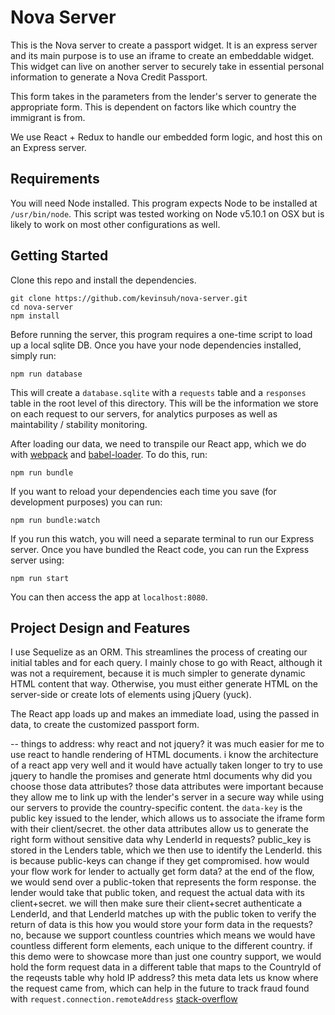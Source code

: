 # Nova Server

This is the Nova server to create a passport widget. It is an express server and its main purpose is to use an iframe to create an embeddable widget. This widget can live on another server to securely take in essential personal information to generate a Nova Credit Passport.

This form takes in the parameters from the lender's server to generate the appropriate form. This is dependent on factors like which country the immigrant is from.

We use React + Redux to handle our embedded form logic, and host this on an Express server.

## Requirements
You will need Node installed. This program expects Node to be installed at `/usr/bin/node`. This
script was tested working on Node v5.10.1 on OSX but is likely to work on most other
configurations as well.

## Getting Started

Clone this repo and install the dependencies.
```
git clone https://github.com/kevinsuh/nova-server.git
cd nova-server
npm install
```
Before running the server, this program requires a one-time script to load up a local sqlite DB. Once you have your node dependencies installed, simply run:
```
npm run database
```
This will create a `database.sqlite` with a `requests` table and a `responses` table in the root level of this directory. This will be the information we store on each request to our servers, for analytics purposes as well as maintability / stability monitoring.

After loading our data, we need to transpile our React app, which we do with [webpack](https://webpack.github.io/) and [babel-loader](https://github.com/babel/babel-loader). To do this, run:
```
npm run bundle
```
If you want to reload your dependencies each time you save (for development purposes) you can run:
```
npm run bundle:watch
```
If you run this watch, you will need a separate terminal to run our Express server. Once you have bundled the React code, you can run the Express server using:
```
npm run start
```
You can then access the app at `localhost:8080`.

## Project Design and Features
I use Sequelize as an ORM. This streamlines the process of creating our initial tables and for each query. I mainly chose to go with React, although it was not a requirement, because it is much simpler to generate dynamic HTML content that way. Otherwise, you must either generate HTML on the server-side or create lots of elements using jQuery (yuck).

The React app loads up and makes an immediate load, using the passed in data, to create the customized passport form.



-- things to address:
why react and not jquery?
	it was much easier for me to use react to handle rendering of HTML documents. i know the architecture of a react app very well and it would have actually taken longer to try to use jquery to handle the promises and generate html documents
why did you choose those data attributes?
	those data attributes were important because they allow me to link up with the lender's server in a secure way while using our servers to provide the country-specific content. the `data-key` is the public key issued to the lender, which allows us to associate the iframe form with their client/secret. the other data attributes allow us to generate the right form without sensitive data
why LenderId in requests?
	public_key is stored in the Lenders table, which we then use to identify the LenderId. this is because public-keys can change if they get compromised.
how would your flow work for lender to actually get form data?
	at the end of the flow, we would send over a public-token that represents the form response. the lender would take that public token, and request the actual data with its client+secret. we will then make sure their client+secret authenticate a LenderId, and that LenderId matches up with the public token to verify the return of data
is this how you would store your form data in the requests?
	no, because we support countless countries which means we would have countless different form elements, each unique to the different country. if this demo were to showcase more than just one country support, we would hold the form request data in a different table that maps to the CountryId of the reqeusts table
why hold IP address?
	this meta data lets us know where the request came from, which can help in the future to track fraud
	found with `request.connection.remoteAddress` [stack-overflow](http://stackoverflow.com/questions/8107856/how-to-determine-a-users-ip-address-in-node)
